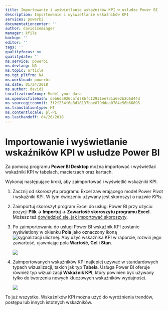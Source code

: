 ```yaml
---
title: Importowanie i wyświetlanie wskaźników KPI w usłudze Power BI
description: Importowanie i wyświetlanie wskaźników KPI
services: powerbi
documentationcenter: ''
author: davidiseminger
manager: kfile
backup: ''
editor: ''
tags: ''
qualityfocus: no
qualitydate: ''
ms.service: powerbi
ms.devlang: NA
ms.topic: article
ms.tgt_pltfrm: NA
ms.workload: powerbi
ms.date: 01/24/2018
ms.author: davidi
LocalizationGroup: Model your data
ms.openlocfilehash: deb6da926cafd78bfc12931ee731a6e2b2d6d44d
ms.sourcegitcommit: 3f2f254f6e8d18137bae879ddea0784e56b66895
ms.translationtype: HT
ms.contentlocale: pl-PL
ms.lasthandoff: 04/26/2018
---
```

# <a name="import-and-display-kpis-in-power-bi"></a>Importowanie i wyświetlanie wskaźników KPI w usłudze Power BI
Za pomocą programu **Power BI Desktop** można importować i wyświetlać wskaźniki KPI w tabelach, macierzach oraz kartach.

Wykonaj następujące kroki, aby zaimportować i wyświetlić wskaźniki KPI.

1. Zacznij od skoroszytu programu Excel zawierającego model Power Pivot i wskaźniki KPI. W tym ćwiczeniu używany jest skoroszyt o nazwie *KPIs*.

1. Zaimportuj skoroszyt program Excel do usługi Power BI przy użyciu pozycji **Plik -> Importuj -> Zawartość skoroszytu programu Excel**. Możesz też [dowiedzieć się, jak importować skoroszyty](desktop-import-excel-workbooks.md). 

1. Po zaimportowaniu do usługi Power BI wskaźnik KPI zostanie wyświetlony w okienku **Pola** jako oznaczony ikoną ![sygnalizacji ulicznej](media/desktop-import-and-display-kpis/traffic.png). Aby użyć wskaźnika KPI w raporcie, rozwiń jego zawartość, ujawniając pola **Wartość**, **Cel** i **Stan**.

    ![](media/desktop-import-and-display-kpis/desktoppreviewfeatureon2.png)

1. Zaimportowanych wskaźników KPI najlepiej używać w standardowych typach wizualizacji, takich jak typ **Tabela**. Usługa Power BI oferuje również typ wizualizacji **Wskaźnik KPI**, który powinien być używany tylko do tworzenia nowych kluczowych wskaźników wydajności.
   
    ![](media/desktop-import-and-display-kpis/desktoppreviewfeatureon3.png)

To już wszystko. Wskaźników KPI można użyć do wyróżnienia trendów, postępu lub innych istotnych wskaźników.
